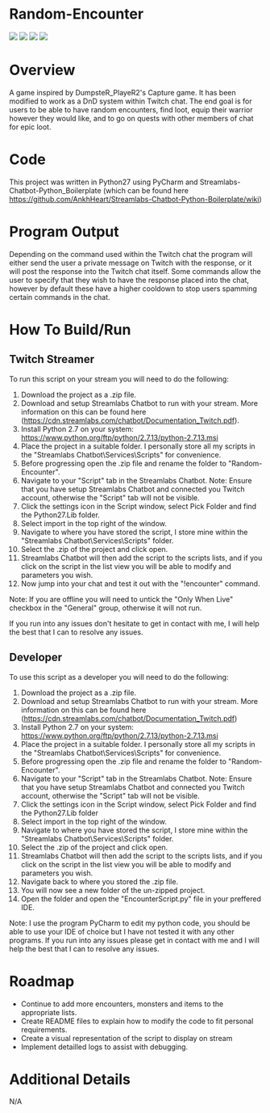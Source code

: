 # Random-Encounter  
![](https://img.shields.io/badge/Code-Python-informational?style=flat&logo=<LOGO_NAME>&logoColor=white&color=2bbc8a)
![](https://img.shields.io/badge/Platform-Twitch.tv-informational?style=flat&logo=<LOGO_NAME>&logoColor=white&color=AB56DC)
![](https://img.shields.io/badge/Program-PyCharm-informational?style=flat&logo=<LOGO_NAME>&logoColor=white&color=2B7CBC)
![](https://img.shields.io/badge/Version-1.0.0-informational?style=flat&logo=<LOGO_NAME>&logoColor=white&color=E1B445)

# Overview
A game inspired by DumpsteR_PlayeR2's Capture game. It has been modified to work as a DnD system within Twitch chat. The end goal is for users to be able to have random encounters, find loot, equip their warrior however they would like, and to go on quests with other members of chat for epic loot.

# Code
This project was written in Python27 using PyCharm and Streamlabs-Chatbot-Python_Boilerplate (which can be found here https://github.com/AnkhHeart/Streamlabs-Chatbot-Python-Boilerplate/wiki)

# Program Output
Depending on the command used within the Twitch chat the program will either send the user a private message on Twitch with the response, or it will post the response into the Twitch chat itself. Some commands allow the user to specify that they wish to have the response placed into the chat, however by default these have a higher cooldown to stop users spamming certain commands in the chat.

# How To Build/Run
## Twitch Streamer
To run this script on your stream you will need to do the following:
1) Download the project as a .zip file.
2) Download and setup Streamlabs Chatbot to run with your stream. More information on this can be found here (https://cdn.streamlabs.com/chatbot/Documentation_Twitch.pdf).
3) Install Python 2.7 on your system: https://www.python.org/ftp/python/2.7.13/python-2.7.13.msi
4) Place the project in a suitable folder. I personally store all my scripts in the "Streamlabs Chatbot\Services\Scripts" for convenience.
5) Before progressing open the .zip file and rename the folder to "Random-Encounter".
6) Navigate to your "Script" tab in the Streamlabs Chatbot. Note: Ensure that you have setup Streamlabs Chatbot and connected you Twitch account, otherwise the "Script" tab will not be visible.
7) Click the settings icon in the Script window, select Pick Folder and find the Python27.Lib folder.
8) Select import in the top right of the window.
9) Navigate to where you have stored the script, I store mine within the "Streamlabs Chatbot\Services\Scripts" folder.
10) Select the .zip of the project and click open.
11) Streamlabs Chatbot will then add the script to the scripts lists, and if you click on the script in the list view you will be able to modify and parameters you wish.
12) Now jump into your chat and test it out with the "!encounter" command. 

Note: If you are offline you will need to untick the "Only When Live" checkbox in the "General" group, otherwise it will not run.  
  
If you run into any issues don't hesitate to get in contact with me, I will help the best that I can to resolve any issues.

## Developer
To use this script as a developer you will need to do the following:
1) Download the project as a .zip file.
2) Download and setup Streamlabs Chatbot to run with your stream. More information on this can be found here (https://cdn.streamlabs.com/chatbot/Documentation_Twitch.pdf)
3) Install Python 2.7 on your system: https://www.python.org/ftp/python/2.7.13/python-2.7.13.msi
4) Place the project in a suitable folder. I personally store all my scripts in the "Streamlabs Chatbot\Services\Scripts" for convenience.
5) Before progressing open the .zip file and rename the folder to "Random-Encounter".
6) Navigate to your "Script" tab in the Streamlabs Chatbot. Note: Ensure that you have setup Streamlabs Chatbot and connected you Twitch account, otherwise the "Script" tab will not be visible.
7) Click the settings icon in the Script window, select Pick Folder and find the Python27.Lib folder
8) Select import in the top right of the window.
9) Navigate to where you have stored the script, I store mine within the "Streamlabs Chatbot\Services\Scripts" folder.
10) Select the .zip of the project and click open.
11) Streamlabs Chatbot will then add the script to the scripts lists, and if you click on the script in the list view you will be able to modify and parameters you wish.
12) Navigate back to where you stored the .zip file.
13) You will now see a new folder of the un-zipped project.
14) Open the folder and open the "EncounterScript.py" file in your preffered IDE.

Note: I use the program PyCharm to edit my python code, you should be able to use your IDE of choice but I have not tested it with any other programs. If you run into any issues please get in contact with me and I will help the best that I can to resolve any issues.

# Roadmap
* Continue to add more encounters, monsters and items to the appropriate lists.
* Create README files to explain how to modify the code to fit personal requirements.
* Create a visual representation of the script to display on stream
* Implement detailled logs to assist with debugging.

# Additional Details
N/A
